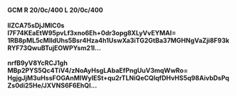 #### GCM R 20/0c/400 L 20/0c/400
**llZCA75sDjJMlC0s**<br/>**l7F74KEaEtW95pvLf3xno6Eh+0dr3opg8XLyVvEYMAI=**<br/>**1RB8pML5cMlldUhs5Bsr4Hza4h1UswXa3iTG2GtBa37MGHNgVaZji8F93kRYF73QwuBTujEOWPYsm21l...**<br/><br/>
**nrfB9yV8YcRCJ1gh**<br/>**MBp2PYS5Qc4TiV4/zNoAyHsgLAbaEfPngUuV3mqWwRo=**<br/>**HgjgJjM3uHssFOGAnMIWylESt+qu2rTLNiQeCQlqfDHvHS5q98AivbDsPqZs0di25He/JXVNS6F6EhQl...**